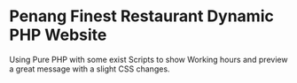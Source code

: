 # Penang Finest Restaurant Dynamic PHP Website 

Using Pure PHP with some exist Scripts to show Working hours and preview a great message with a slight CSS changes.